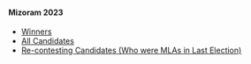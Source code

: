 #### Mizoram 2023
  * [Winners](https://www.myneta.info/Mizoram2023/index.php?action=show_winners&sort=default)
  * [All Candidates](https://www.myneta.info/Mizoram2023/)
  * [ Re-contesting Candidates (Who were MLAs in Last Election)](https://www.myneta.info/Mizoram2023/index.php?action=recontestAssetsComparison)